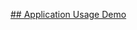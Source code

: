 [## Application Usage Demo](https://github.com/Ash123dev/MovieApp/blob/master/MovieAppDemonstration.mp4)
